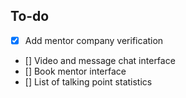 
## To-do
- [x] Add mentor company verification
- [] Video and message chat interface
- [] Book mentor interface
- [] List of talking point statistics
